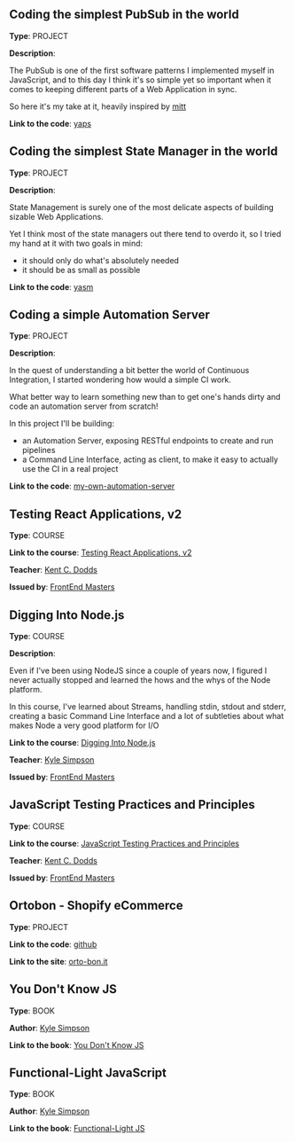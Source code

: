 ## Coding the simplest PubSub in the world

**Type**: PROJECT

**Description**:

The PubSub is one of the first software patterns I implemented myself in JavaScript, and to this day I think it's so simple yet so important when it comes to keeping different parts of a Web Application in sync.

So here it's my take at it, heavily inspired by [mitt](https://github.com/developit/mitt)

**Link to the code**: [yaps](https://github.com/mendaomn/yaps)

## Coding the simplest State Manager in the world

**Type**: PROJECT

**Description**:

State Management is surely one of the most delicate aspects of building sizable Web Applications. 

Yet I think most of the state managers out there tend to overdo it, so I tried my hand at it with two goals in mind:

- it should only do what's absolutely needed
- it should be as small as possible

**Link to the code**: [yasm](https://github.com/mendaomn/yasm)

## Coding a simple Automation Server

**Type**: PROJECT

**Description**:

In the quest of understanding a bit better the world of Continuous Integration, I started wondering how would a simple CI work. 

What better way to learn something new than to get one's hands dirty and code an automation server from scratch!

In this project I'll be building:

 - an Automation Server, exposing RESTful endpoints to create and run pipelines
 - a Command Line Interface, acting as client, to make it easy to actually use the CI in a real project

**Link to the code**: [my-own-automation-server](https://github.com/mendaomn/my-own-automation-server)

## Testing React Applications, v2

**Type**: COURSE 

**Link to the course**: [Testing React Applications, v2](https://frontendmasters.com/courses/testing-react/) 

**Teacher**: [Kent C. Dodds](https://kentcdodds.com/)

**Issued by**: [FrontEnd Masters](https://frontendmasters.com)

## Digging Into Node.js

**Type**: COURSE 

**Description**:

Even if I've been using NodeJS since a couple of years now, I figured I never actually stopped and learned the hows and the whys of the Node platform. 

In this course, I've learned about Streams, handling stdin, stdout and stderr, creating a basic Command Line Interface and a lot of subtleties about what makes Node a very good platform for I/O

**Link to the course**: [Digging Into Node.js](https://frontendmasters.com/courses/digging-into-node/)

**Teacher**: [Kyle Simpson](https://github.com/getify)

**Issued by**: [FrontEnd Masters](https://frontendmasters.com)

## JavaScript Testing Practices and Principles

**Type**: COURSE 

**Link to the course**: [JavaScript Testing Practices and Principles](https://frontendmasters.com/courses/testing-practices-principles) 

**Teacher**: [Kent C. Dodds](https://kentcdodds.com/)

**Issued by**: [FrontEnd Masters](https://frontendmasters.com)

## Ortobon - Shopify eCommerce

**Type**: PROJECT

**Link to the code**: [github](https://github.com/mendaomn/Ortobon)

**Link to the site**: [orto-bon.it](http://www.orto-bon.it)

## You Don't Know JS

**Type**: BOOK

**Author**: [Kyle Simpson](https://github.com/getify)

**Link to the book**: [You Don't Know JS](https://github.com/getify/You-Dont-Know-JS) 

## Functional-Light JavaScript

**Type**: BOOK

**Author**: [Kyle Simpson](https://github.com/getify)

**Link to the book**: [Functional-Light JS](https://github.com/getify/Functional-Light-JS) 
